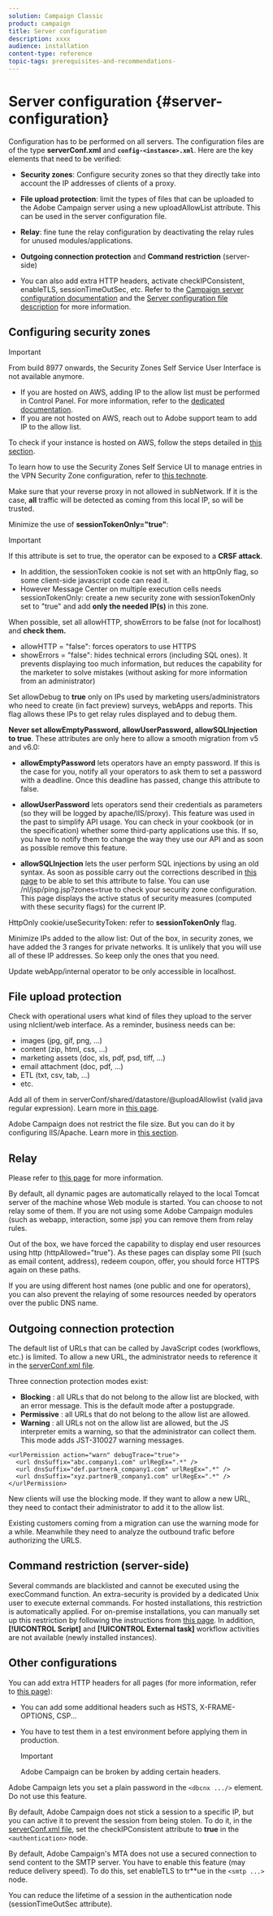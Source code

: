 ```yaml
---
solution: Campaign Classic
product: campaign
title: Server configuration
description: xxxx
audience: installation
content-type: reference
topic-tags: prerequisites-and-recommendations-
---
```


# Server configuration {#server-configuration}

Configuration has to be performed on all servers. The configuration files are of the type **serverConf.xml** and **`config-<instance>.xml`**. Here are the key elements that need to be verified:

* **Security zones**: Configure security zones so that they directly take into account the IP addresses of clients of a proxy.

* **File upload protection**: limit the types of files that can be uploaded to the Adobe Campaign server using a new uploadAllowList attribute. This can be used in the server configuration file.

* **Relay**: fine tune the relay configuration by deactivating the relay rules for unused modules/applications.

* **Outgoing connection protection** and **Command restriction** (server-side)

* You can also add extra HTTP headers, activate checkIPConsistent, enableTLS, sessionTimeOutSec, etc.
Refer to the [Campaign server configuration documentation](../../installation/using/configuring-campaign-server.md) and the [Server configuration file description](../../installation/using/the-server-configuration-file.md) for more information.

## Configuring security zones

>[!IMPORTANT]
>
>From build 8977 onwards, the Security Zones Self Service User Interface is not available anymore.
>
>* If you are hosted on AWS, adding IP to the allow list must be performed in Control Panel. For more information, refer to the [dedicated documentation](https://experienceleague.adobe.com/docs/control-panel/using/instances-settings/ip-allow-listing-instance-access.html).
>* If you are not hosted on AWS, reach out to Adobe support team to add IP to the allow list.
>
>To check if your instance is hosted on AWS, follow the steps detailed in [this section](https://experienceleague.adobe.com/docs/control-panel/using/faq.html).

To learn how to use the Security Zones Self Service UI to manage entries in the VPN Security Zone configuration, refer to [this technote](https://helpx.adobe.com/campaign/kb/configuring-security-zones-self-service.html).

Make sure that your reverse proxy in not allowed in subNetwork. If it is the case, **all** traffic will be detected as coming from this local IP, so will be trusted.

Minimize the use of **sessionTokenOnly="true"**:

>[!IMPORTANT]
>
>If this attribute is set to true, the operator can be exposed to a **CRSF attack**.

* In addition, the sessionToken cookie is not set with an httpOnly flag, so some client-side javascript code can read it.
* However Message Center on multiple execution cells needs sessionTokenOnly: create a new security zone with sessionTokenOnly set to "true" and add **only the needed IP(s)** in this zone.

When possible, set all allowHTTP, showErrors to be false (not for localhost) and **check them.**

* allowHTTP = "false": forces operators to use HTTPS
* showErrors = "false": hides technical errors (including SQL ones). It prevents displaying too much information, but reduces the capability for the marketer to solve mistakes (without asking for more information from an administrator)

Set allowDebug to **true** only on IPs used by marketing users/administrators who need to create (in fact preview) surveys, webApps and reports. This flag allows these IPs to get relay rules displayed and to debug them.

**Never set allowEmptyPassword, allowUserPassword, allowSQLInjection to true**. These attributes are only here to allow a smooth migration from v5 and v6.0:

* **allowEmptyPassword** lets operators have an empty password. If this is the case for you, notify all your operators to ask them to set a password with a deadline. Once this deadline has passed, change this attribute to false.

* **allowUserPassword** lets operators send their credentials as parameters (so they will be logged by apache/IIS/proxy). This feature was used in the past to simplify API usage. You can check in your cookbook (or in the specification) whether some third-party applications use this. If so, you have to notify them to change the way they use our API and as soon as possible remove this feature.

* **allowSQLInjection** lets the user perform SQL injections by using an old syntax. As soon as possible carry out the corrections described in [this page](../../migration/using/general-configurations.md) to be able to set this attribute to false.
You can use /nl/jsp/ping.jsp?zones=true to check your security zone configuration. This page displays the active status of security measures (computed with these security flags) for the current IP.

HttpOnly cookie/useSecurityToken: refer to **sessionTokenOnly** flag.

Minimize IPs added to the allow list: Out of the box, in security zones, we have added the 3 ranges for private networks. It is unlikely that you will use all of these IP addresses. So keep only the ones that you need.

Update webApp/internal operator to be only accessible in localhost.

## File upload protection

Check with operational users what kind of files they upload to the server using nlclient/web interface. As a reminder, business needs can be:

* images (jpg, gif, png, ...)
* content (zip, html, css, ...)
* marketing assets (doc, xls, pdf, psd, tiff, ...)
* email attachment (doc, pdf, ...)
* ETL (txt, csv, tab, ...)
* etc.

Add all of them in serverConf/shared/datastore/@uploadAllowlist (valid java regular expression). Learn more in [this page](../../installation/using/configuring-campaign-server.md#limiting-uploadable-files).

Adobe Campaign does not restrict the file size. But you can do it by configuring IIS/Apache. Learn more in [this section](../../installation/using/web-server-configuration.md).

## Relay

Please refer to [this page](../../installation/using/configuring-campaign-server.md#dynamic-page-security-and-relays) for more information.

By default, all dynamic pages are automatically relayed to the local Tomcat server of the machine whose Web module is started. You can choose to not relay some of them. If you are not using some Adobe Campaign modules (such as webapp, interaction, some jsp) you can remove them from relay rules.

Out of the box, we have forced the capability to display end user resources using http (httpAllowed="true"). As these pages can display some PII (such as email content, address), redeem coupon, offer, you should force HTTPS again on these paths.

If you are using different host names (one public and one for operators), you can also prevent the relaying of some resources needed by operators over the public DNS name.

## Outgoing connection protection

The default list of URLs that can be called by JavaScript codes (workflows, etc.) is limited. To allow a new URL, the administrator needs to reference it in the [serverConf.xml file](../../installation/using/the-server-configuration-file.md).

Three connection protection modes exist:

* **Blocking** : all URLs that do not belong to the allow list are blocked, with an error message. This is the default mode after a postupgrade.
* **Permissive** : all URLs that do not belong to the allow list are allowed.
* **Warning** : all URLs not on the allow list are allowed, but the JS interpreter emits a warning, so that the administrator can collect them. This mode adds JST-310027 warning messages.

```
<urlPermission action="warn" debugTrace="true">
  <url dnsSuffix="abc.company1.com" urlRegEx=".*" />
  <url dnsSuffix="def.partnerA_company1.com" urlRegEx=".*" />
  <url dnsSuffix="xyz.partnerB_company1.com" urlRegEx=".*" />
</urlPermission>
```

New clients will use the blocking mode. If they want to allow a new URL, they need to contact their administrator to add it to the allow list.

Existing customers coming from a migration can use the warning mode for a while. Meanwhile they need to analyze the outbound trafic before authorizing the URLS.

## Command restriction (server-side)

Several commands are blacklisted and cannot be executed using the execCommand function. An extra-security is provided by a dedicated Unix user to execute external commands. For hosted installations, this restriction is automatically applied. For on-premise installations, you can manually set up this restriction by following the instructions from [this page](../../installation/using/configuring-campaign-server.md#restricting-authorized-external-commands). In addition, **[!UICONTROL Script]** and **[!UICONTROL External task]** workflow activities are not available (newly installed instances).

## Other configurations

You can add extra HTTP headers for all pages (for more information, refer to [this page](../../installation/using/configuring-campaign-server.md#restricting-authorized-external-commands)):

* You can add some additional headers such as HSTS, X-FRAME-OPTIONS, CSP...
* You have to test them in a test environment before applying them in production. 
    
    >[!IMPORTANT]
    >
    >Adobe Campaign can be broken by adding certain headers.

Adobe Campaign lets you set a plain password in the `<dbcnx .../>` element. Do not use this feature.

By default, Adobe Campaign does not stick a session to a specific IP, but you can active it to prevent the session from being stolen. To do it, in the [serverConf.xml file](../../installation/using/the-server-configuration-file.md), set the checkIPConsistent attribute to **true** in the `<authentication>` node.

By default, Adobe Campaign's MTA does not use a secured connection to send content to the SMTP server. You have to enable this feature (may reduce delivery speed). To do this, set enableTLS to tr**ue in the `<smtp ...>` node.

You can reduce the lifetime of a session in the authentication node (sessionTimeOutSec attribute).
